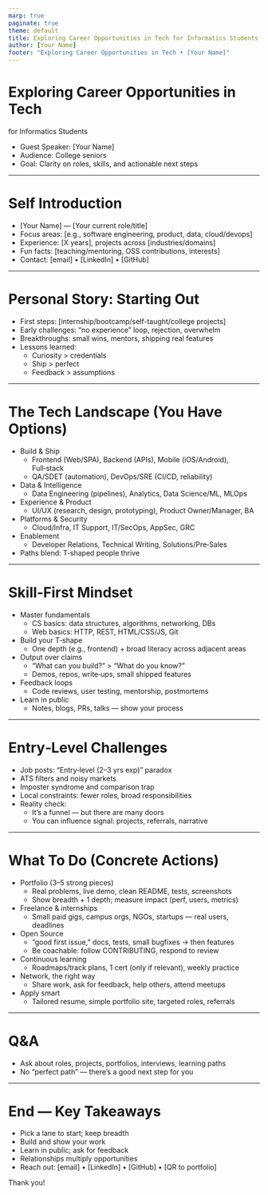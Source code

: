 ```yaml
---
marp: true
paginate: true
theme: default
title: Exploring Career Opportunities in Tech for Informatics Students
author: [Your Name]
footer: "Exploring Career Opportunities in Tech • [Your Name]"
---
```


<!--
Timing guide:
- 1. Title (1 min)
- 2. Intro (3 min)
- 3. Personal Story (4 min)
- 4. Landscape (7–8 min)
- 5. Skill-First Mindset (4 min)
- 6. Entry-Level Challenges (3 min)
- 7. What To Do (6–7 min)
- 8. Q&A (2–3 min)
- 9. End (0.5–1 min)
-->

# Exploring Career Opportunities in Tech  
for Informatics Students

- Guest Speaker: [Your Name]
- Audience: College seniors
- Goal: Clarity on roles, skills, and actionable next steps

<!-- Presenter notes:
Set expectations: practical, honest, and action-oriented. Encourage questions throughout and note there’s a dedicated Q&A near the end.
-->

---

# Self Introduction

- [Your Name] — [Your current role/title]
- Focus areas: [e.g., software engineering, product, data, cloud/devops]
- Experience: [X years], projects across [industries/domains]
- Fun facts: [teaching/mentoring, OSS contributions, interests]
- Contact: [email] • [LinkedIn] • [GitHub]

<!-- Presenter notes:
Briefly establish credibility and relevance to Informatics. Keep it friendly; share one human detail to connect.
-->

---

# Personal Story: Starting Out

- First steps: [internship/bootcamp/self-taught/college projects]
- Early challenges: “no experience” loop, rejection, overwhelm
- Breakthroughs: small wins, mentors, shipping real features
- Lessons learned:
  - Curiosity > credentials
  - Ship > perfect
  - Feedback > assumptions

<!-- Presenter notes:
Share 1–2 concrete anecdotes (first internship/app, a tough bug, first PR). Emphasize progress over perfection and learning in public.
-->

---

# The Tech Landscape (You Have Options)

- Build & Ship
  - Frontend (Web/SPA), Backend (APIs), Mobile (iOS/Android), Full‑stack
  - QA/SDET (automation), DevOps/SRE (CI/CD, reliability)
- Data & Intelligence
  - Data Engineering (pipelines), Analytics, Data Science/ML, MLOps
- Experience & Product
  - UI/UX (research, design, prototyping), Product Owner/Manager, BA
- Platforms & Security
  - Cloud/Infra, IT Support, IT/SecOps, AppSec, GRC
- Enablement
  - Developer Relations, Technical Writing, Solutions/Pre‑Sales
- Paths blend: T‑shaped people thrive

<!-- Presenter notes:
Give a one‑liner for each role and typical stack/tools. Encourage exploration via internships, projects, and electives. Emphasize overlap and mobility across roles.
-->

---

# Skill‑First Mindset

- Master fundamentals
  - CS basics: data structures, algorithms, networking, DBs
  - Web basics: HTTP, REST, HTML/CSS/JS, Git
- Build your T‑shape
  - One depth (e.g., frontend) + broad literacy across adjacent areas
- Output over claims
  - “What can you build?” > “What do you know?”
  - Demos, repos, write‑ups, small shipped features
- Feedback loops
  - Code reviews, user testing, mentorship, postmortems
- Learn in public
  - Notes, blogs, PRs, talks — show your process

<!-- Presenter notes:
Tie skills to visible artifacts. Highlight that explaining work (docs, readmes) is a differentiator. Mention consistent habits beat cramming.
-->

---

# Entry‑Level Challenges

- Job posts: “Entry‑level (2–3 yrs exp)” paradox
- ATS filters and noisy markets
- Imposter syndrome and comparison trap
- Local constraints: fewer roles, broad responsibilities
- Reality check:
  - It’s a funnel — but there are many doors
  - You can influence signal: projects, referrals, narrative

<!-- Presenter notes:
Normalize rejection. The strategy is to increase signal and surface area: tailored apps, referrals, visible work, and persistence.
-->

---

# What To Do (Concrete Actions)

- Portfolio (3–5 strong pieces)
  - Real problems, live demo, clean README, tests, screenshots
  - Show breadth + 1 depth; measure impact (perf, users, metrics)
- Freelance & internships
  - Small paid gigs, campus orgs, NGOs, startups — real users, deadlines
- Open Source
  - “good first issue,” docs, tests, small bugfixes → then features
  - Be coachable: follow CONTRIBUTING, respond to review
- Continuous learning
  - Roadmaps/track plans, 1 cert (only if relevant), weekly practice
- Network, the right way
  - Share work, ask for feedback, help others, attend meetups
- Apply smart
  - Tailored resume, simple portfolio site, targeted roles, referrals

<!-- Presenter notes:
Offer examples: clone + extend a popular app; contribute to a library you use; write a postmortem on a bug you fixed. Show that small consistent steps compound.
-->

---

# Q&A

- Ask about roles, projects, portfolios, interviews, learning paths
- No “perfect path” — there’s a good next step for you

<!-- Presenter notes:
Invite specifics: “Tell me your target role; I’ll suggest a 60–90 day plan.” If quiet, seed with common questions (which stack to start with, how to get a first client, etc.).
-->

---

# End — Key Takeaways

- Pick a lane to start; keep breadth
- Build and show your work
- Learn in public; ask for feedback
- Relationships multiply opportunities
- Reach out: [email] • [LinkedIn] • [GitHub] • [QR to portfolio]

Thank you!

<!-- Presenter notes:
Close with encouragement and a clear next step: choose one project this week and ship a v1. Offer to review 1–2 portfolios after the talk if feasible.
-->